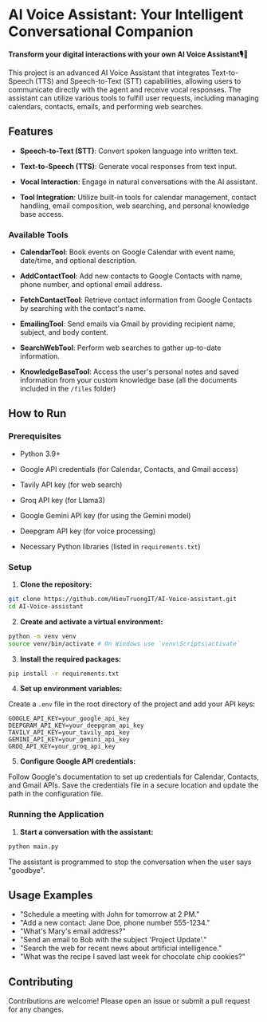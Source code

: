 # AI Voice Assistant: Your Intelligent Conversational Companion

**Transform your digital interactions with your own AI Voice Assistant🎙️🤖**

This project is an advanced AI Voice Assistant that integrates Text-to-Speech (TTS) and Speech-to-Text (STT) capabilities, allowing users to communicate directly with the agent and receive vocal responses. The assistant can utilize various tools to fulfill user requests, including managing calendars, contacts, emails, and performing web searches.

## Features

- **Speech-to-Text (STT)**: Convert spoken language into written text.

- **Text-to-Speech (TTS)**: Generate vocal responses from text input.

- **Vocal Interaction**: Engage in natural conversations with the AI assistant.

- **Tool Integration**: Utilize built-in tools for calendar management, contact handling, email composition, web searching, and personal knowledge base access.

### Available Tools

- **CalendarTool**: Book events on Google Calendar with event name, date/time, and optional description.

- **AddContactTool**: Add new contacts to Google Contacts with name, phone number, and optional email address.

- **FetchContactTool**: Retrieve contact information from Google Contacts by searching with the contact's name.

- **EmailingTool**: Send emails via Gmail by providing recipient name, subject, and body content.

- **SearchWebTool**: Perform web searches to gather up-to-date information.

- **KnowledgeBaseTool**: Access the user's personal notes and saved information from your custom knowledge base (all the documents included in the `/files` folder)

## How to Run

### Prerequisites

- Python 3.9+

- Google API credentials (for Calendar, Contacts, and Gmail access)

- Tavily API key (for web search)

- Groq API key (for Llama3)

- Google Gemini API key (for using the Gemini model)

- Deepgram API key (for voice processing)

- Necessary Python libraries (listed in `requirements.txt`)

### Setup

1. **Clone the repository:**

```sh
git clone https://github.com/HieuTruongIT/AI-Voice-assistant.git
cd AI-Voice-assistant
```

2. **Create and activate a virtual environment:**

```sh
python -m venv venv
source venv/bin/activate # On Windows use `venv\Scripts\activate`
```

3. **Install the required packages:**

```sh
pip install -r requirements.txt
```

4. **Set up environment variables:**

Create a `.env` file in the root directory of the project and add your API keys:

```env
GOOGLE_API_KEY=your_google_api_key
DEEPGRAM_API_KEY=your_deepgram_api_key
TAVILY_API_KEY=your_tavily_api_key
GEMINI_API_KEY=your_gemini_api_key
GROQ_API_KEY=your_groq_api_key
```

5. **Configure Google API credentials:**

Follow Google's documentation to set up credentials for Calendar, Contacts, and Gmail APIs. Save the credentials file in a secure location and update the path in the configuration file.

### Running the Application

1. **Start a conversation with the assistant:**

```sh
python main.py
```

The assistant is programmed to stop the conversation when the user says "goodbye".

## Usage Examples

- "Schedule a meeting with John for tomorrow at 2 PM."
- "Add a new contact: Jane Doe, phone number 555-1234."
- "What's Mary's email address?"
- "Send an email to Bob with the subject 'Project Update'."
- "Search the web for recent news about artificial intelligence."
- "What was the recipe I saved last week for chocolate chip cookies?"

## Contributing

Contributions are welcome! Please open an issue or submit a pull request for any changes.

